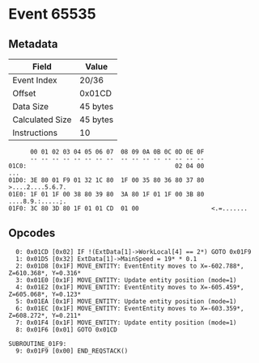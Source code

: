# Event 65535

## Metadata

| Field           | Value    |
|-----------------|----------|
| Event Index     | 20/36    |
| Offset          | 0x01CD   |
| Data Size       | 45 bytes |
| Calculated Size | 45 bytes |
| Instructions    | 10       |

```
      00 01 02 03 04 05 06 07  08 09 0A 0B 0C 0D 0E 0F
      -- -- -- -- -- -- -- --  -- -- -- -- -- -- -- --
01C0:                                         02 04 00               ...
01D0: 3E 80 01 F9 01 32 1C 80  1F 00 35 80 36 80 37 80  >....2....5.6.7.
01E0: 1F 01 1F 00 38 80 39 80  3A 80 1F 01 1F 00 3B 80  ....8.9.:.....;.
01F0: 3C 80 3D 80 1F 01 01 CD  01 00                    <.=.......      
```

## Opcodes

```
  0: 0x01CD [0x02] IF !(ExtData[1]->WorkLocal[4] == 2*) GOTO 0x01F9
  1: 0x01D5 [0x32] ExtData[1]->MainSpeed = 19* * 0.1
  2: 0x01D8 [0x1F] MOVE_ENTITY: EventEntity moves to X=-602.788*, Z=610.368*, Y=0.316*
  3: 0x01E0 [0x1F] MOVE_ENTITY: Update entity position (mode=1)
  4: 0x01E2 [0x1F] MOVE_ENTITY: EventEntity moves to X=-605.459*, Z=605.068*, Y=0.123*
  5: 0x01EA [0x1F] MOVE_ENTITY: Update entity position (mode=1)
  6: 0x01EC [0x1F] MOVE_ENTITY: EventEntity moves to X=-603.359*, Z=608.272*, Y=0.211*
  7: 0x01F4 [0x1F] MOVE_ENTITY: Update entity position (mode=1)
  8: 0x01F6 [0x01] GOTO 0x01CD

SUBROUTINE_01F9:
  9: 0x01F9 [0x00] END_REQSTACK()
```
